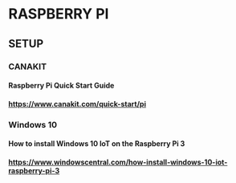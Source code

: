 # RASPBERRY PI

## SETUP

### CANAKIT

#### Raspberry Pi Quick Start Guide
#### https://www.canakit.com/quick-start/pi

### Windows 10 
#### How to install Windows 10 IoT on the Raspberry Pi 3
#### https://www.windowscentral.com/how-install-windows-10-iot-raspberry-pi-3
